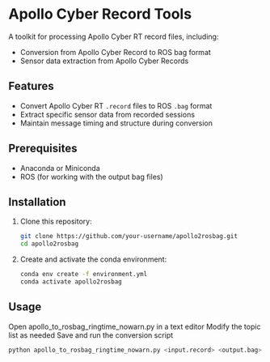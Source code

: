 # Apollo Cyber Record Tools

A toolkit for processing Apollo Cyber RT record files, including:
- Conversion from Apollo Cyber Record to ROS bag format
- Sensor data extraction from Apollo Cyber Records

## Features

- Convert Apollo Cyber RT `.record` files to ROS `.bag` format
- Extract specific sensor data from recorded sessions
- Maintain message timing and structure during conversion

## Prerequisites

- Anaconda or Miniconda
- ROS (for working with the output bag files)

## Installation

1. Clone this repository:
   ```bash
   git clone https://github.com/your-username/apollo2rosbag.git
   cd apollo2rosbag
   
2. Create and activate the conda environment:
   ```bash
   conda env create -f environment.yml
   conda activate apollo2rosbag
   
## Usage
Open apollo_to_rosbag_ringtime_nowarn.py in a text editor
Modify the topic list as needed
Save and run the conversion script
   ```bash
   python apollo_to_rosbag_ringtime_nowarn.py <input.record> <output.bag>
